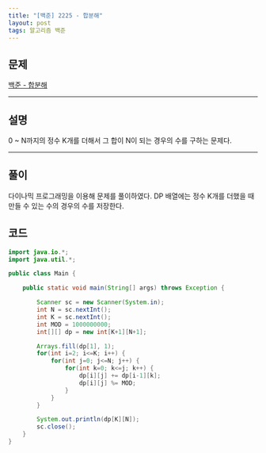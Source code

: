```yaml
---
title: "[백준] 2225 - 합분해"
layout: post
tags: 알고리즘 백준
---
```


## 문제
[백준 - 합분해](https://www.acmicpc.net/problem/2225)

---
## 설명
0 ~ N까지의 정수 K개를 더해서 그 합이 N이 되는 경우의 수를 구하는 문제다.

---
## 풀이
다이나믹 프로그래밍을 이용해 문제를 풀이하였다. DP 배열에는 정수 K개를 더했을 때 만들 수 있는 수의 경우의 수를 저장한다.

## 코드
```java
import java.io.*;
import java.util.*;

public class Main {

	public static void main(String[] args) throws Exception {

		Scanner sc = new Scanner(System.in);
		int N = sc.nextInt();
		int K = sc.nextInt();
		int MOD = 1000000000;
		int[][] dp = new int[K+1][N+1];

		Arrays.fill(dp[1], 1);
		for(int i=2; i<=K; i++) {
			for(int j=0; j<=N; j++) {
				for(int k=0; k<=j; k++) {
					dp[i][j] += dp[i-1][k];
					dp[i][j] %= MOD;
				}
			}
		}

		System.out.println(dp[K][N]);
		sc.close();
	}
}
```